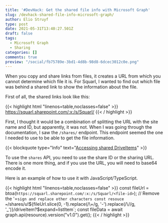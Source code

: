 ```yaml
---
title: '#DevHack: Get the shared file info with Microsoft Graph'
slug: /devhack-shared-file-info-microsoft-graph/
author: Elio Struyf
type: post
date: 2021-05-31T13:40:27.501Z
draft: false
tags:
  - Microsoft Graph
  - Sharing
categories: []
comments: true
preview: "/social/fb75789e-3bd1-4d8b-98d8-6dcec3012c0e.png"
---
```


When you copy and share links from files, it creates a URL from which you cannot determine which file it is. For Squarl, I wanted to find out which file was behind a shared link to show the information about the file.

First of all, the shared links look like this:

{{< highlight html "linenos=table,noclasses=false" >}}
https://squarl.sharepoint.com/:x:/s/Squarl/<file-id>
{{< / highlight >}}

First, I thought it would be a combination of splitting the URL with the site name and ID, but apparently, it was not. When I was going through the documentation, I saw the `/shares/` endpoint. This endpoint seemed the one I needed to use to be able to get the file information.

{{< blockquote type="Info" text="[Accessing shared DriveItems](https://docs.microsoft.com/en-us/graph/api/shares-get?view=graph-rest-1.0&tabs=http)" >}}

To use the `shares` API, you need to use the share ID or the sharing URL. There is one more thing, and if you use the URL, you will need to base64 encode it.

Here is an example of how to use it with JavaScript/TypeScript.

{{< highlight html "linenos=table,noclasses=false" >}}
const fileUrl = btoa(`https://squarl.sharepoint.com/:x:/s/Squarl/<file-id>`);
// Remove the '=` sign and replace other characters
const resouce = `/shares/u!${fileUrl.slice(0, -1).replace(/\+/g, '-').replace(/\//g, '_')}/driveItem?$expand=listItem`;
const fileData = await graph.api(resource).version("v1.0").get();
{{< / highlight >}}

